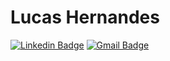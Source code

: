 # Lucas Hernandes

[![Linkedin Badge](https://img.shields.io/badge/-Lucas%20Hernandes-6633cc?style=flat-square&logo=Linkedin&color=orange&logoColor=black&textColor=blacklink=https://www.linkedin.com/in/lhnds)](https://www.linkedin.com/in/lhnds/)
[![Gmail Badge](https://img.shields.io/badge/-lucashnds@gmail.com-6633cc?style=flat-square&logo=Gmail&color=orange&logoColor=black&link=mailto:lucashnds@gmail.com)](mailto:lucashnds@gmail.com)
